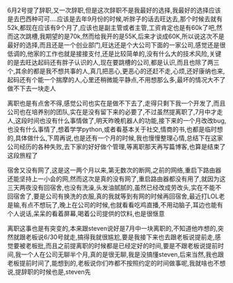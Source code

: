 6月2号提了辞职,又一次辞职,但是这次辞职不是我最好的选择,我最好的选择应该是去巴西种可可....应该是去年9月份的时候,听胖子的话去旺达去,那个时候去就有52k,都现在应该有9个月了,应该也是副主管或者主管,工资肯定也是有60k了吧,然而这次跳槽,我期望的是70k,然而给我开的是55K,后来才谈成60K,所以说这次不是最好的选择,而且还是一个创业部门,旺达还是个大公司下面的一家公司,感觉还是很低调的,他家的工作也就是接接支付,还是比较简单的,没有什么大的技术风险,关键的是去旺达起码还有胖子认识的人,现在要跳槽的公司,都是认识,而且也除了两三个,其余的都是我不想共事的人,真几把恶心,更恶心的还赶不走,心烦,还好康纳也来,起码还有个能一个揣摩的人,心里还稍微能平静点,不用想那么多,最坏的情况大不了做不下去一块走人

离职也是有点舍不得,感觉公司也实在是做不下去了,走得只剩下我一个开发了,而且公司也在培养别的团队,实在是没有留下来的必要了,不过虽然提离职了,7月中才走人,这段时间也没有什么事情做了,明天昨晚机器人的功能,接下来的一个月改改bug,也没有什么事情了,想着学学python,或者看基本关于社交,情商的书,也都是临时想的,具体做什么,下周再说,也是还有一个月的时候,我也慢慢整理心情,总结下在这家公司经历的各种失败,去下家的好好做个管理,等离职那天再写篇博客,也算是结束了这段旅程了

宿舍又没有网了,这是这一两个月以来,第无数次的断网,之前的网络,重启下路由器还能坚持上一小会的网,然而这次是真的没有网了,重启路由器都没有用了,就因为这三天两夜没有回宿舍,也没有洗澡,头发油腻腻的,虽然已经改成劳改头,实在不能不回宿舍了,要是公司有换洗的衣服,真的我就等到有网的时候再回宿舍,最近打LOL老是输,有点不想玩了,晚上在公司的时候,也就看看吃鸡直播,不用动脑子,耳边也能有个人说话,呆呆的看着屏幕,喝着公司提供的饮料,也是很惬意

离职这事也是有突变的,本来跟steven说好是7月中一块离职的,不知道他咋想的,突然就跟老板说6/30号就走,搞得我就很尴尬,要是我接下来也去跟老板说提前走,感觉要被老板批,而且之前提离职的时候都是已经定好的时间,要是不跟老板说提前时间,我一个人在公司无聊半个月,真的是很无聊,我是没搞懂steven,后来当然,我也跟老板提前时间了,能想到的,老板说你们咋都不按照约定的时间做事呢,我就啥也不想说,提辞职的时候也是,steven先

